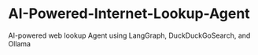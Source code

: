 # AI-Powered-Internet-Lookup-Agent
AI-powered web lookup Agent using LangGraph, DuckDuckGoSearch, and Ollama
